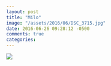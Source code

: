 ```yaml
---
layout: post
title: "Milo"
image: "/assets/2016/06/DSC_3715.jpg"
date: 2016-06-26 09:28:12 -0500
comments: true
categories: 
---
```


![]({{site.url}}/assets/2016/06/DSC_3715.jpg)

